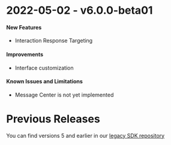 # 2022-05-02 - v6.0.0-beta01

#### New Features
* Interaction Response Targeting

#### Improvements
* Interface customization

#### Known Issues and Limitations
* Message Center is not yet implemented

# Previous Releases

You can find versions 5 and earlier in our [legacy SDK repository](https://github.com/apptentive/apptentive-android)
